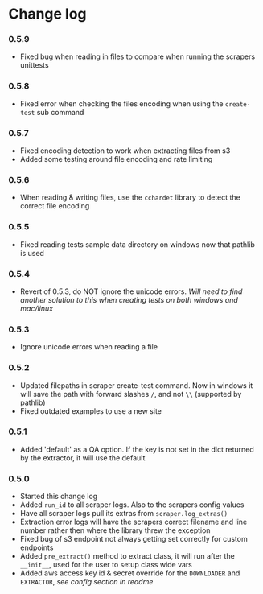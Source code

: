 # Change log

### 0.5.9
- Fixed bug when reading in files to compare when running the scrapers unittests

### 0.5.8
- Fixed error when checking the files encoding when using the `create-test` sub command

### 0.5.7
- Fixed encoding detection to work when extracting files from s3
- Added some testing around file encoding and rate limiting

### 0.5.6
- When reading & writing files, use the `cchardet` library to detect the correct file encoding

### 0.5.5
- Fixed reading tests sample data directory on windows now that pathlib is used

### 0.5.4
- Revert of 0.5.3, do NOT ignore the unicode errors. _Will need to find another solution to this when creating tests on both windows and mac/linux_

### 0.5.3
- Ignore unicode errors when reading a file

### 0.5.2
- Updated filepaths in scraper create-test command. Now in windows it will save the path with forward slashes `/`, and not `\\` (supported by pathlib)
- Fixed outdated examples to use a new site

### 0.5.1
- Added 'default' as a QA option. If the key is not set in the dict returned by the extractor, it will use the default

### 0.5.0
- Started this change log
- Added `run_id` to all scraper logs. Also to the scrapers config values
- Have all scraper logs pull its extras from `scraper.log_extras()`
- Extraction error logs will have the scrapers correct filename and line number rather then where the library threw the exception
- Fixed bug of s3 endpoint not always getting set correctly for custom endpoints
- Added `pre_extract()` method to extract class, it will run after the `__init__`, used for the user to setup class wide vars
- Added aws access key id & secret override for the `DOWNLOADER` and `EXTRACTOR`, _see config section in readme_
